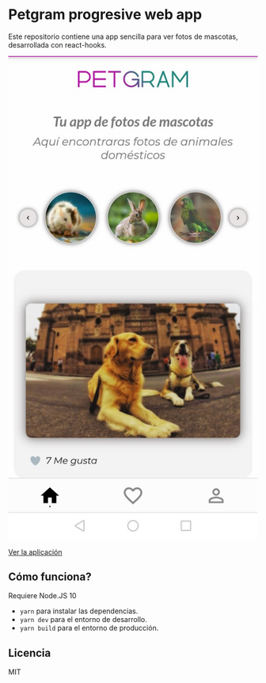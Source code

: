 # Petgram progresive web app

Este repositorio contiene una app sencilla para ver fotos de mascotas, desarrollada con react-hooks.

![Captura de la App](./readme-static/captura.jpg)

[Ver la aplicación](https://react-advanced-rcrdmedina-l7nwpnmy2.vercel.app/)

## Cómo funciona?

Requiere Node.JS 10

* `yarn` para instalar las dependencias.
* `yarn dev` para el entorno de desarrollo.
* `yarn build` para el entorno de producción.

## Licencia 

MIT
